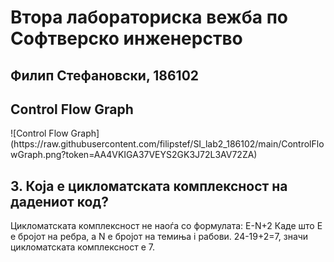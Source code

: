 <h1>Втора лабораториска вежба по Софтверско инженерство</h1>
<h2>Филип Стефановски, 186102</h2>

<h2>Control Flow Graph</h2>
![Control Flow Graph](https://raw.githubusercontent.com/filipstef/SI_lab2_186102/main/ControlFlowGraph.png?token=AA4VKIGA37VEYS2GK3J72L3AV72ZA)

<h2>3. Која е цикломатската комплексност на дадениот код?</h2>
Цикломатската комплексност не наоѓа со формулата: E-N+2
Каде што E е бројот на ребра, а N е бројот на темиња i рабови.
24-19+2=7, значи цикломатската комплексност е 7.
